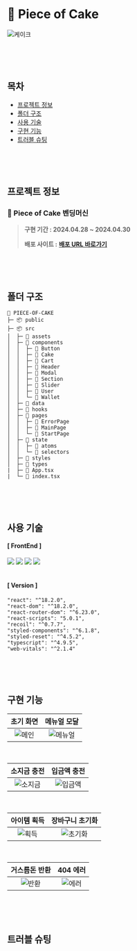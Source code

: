 # 🍰 Piece of Cake
![케이크](https://github.com/hyeonbinnn/piece-of-cake/assets/117449788/fc7d2199-61c4-4a5b-922b-671964f57bed)

<br>
<br>
<br>

## 목차
- [프로젝트 정보](#프로젝트-정보)
- [폴더 구조](#폴더-구조)
- [사용 기술](#사용-기술)
- [구현 기능](#구현-기능)
- [트러블 슈팅](#트러블-슈팅)

<br>
<br>
<br>

## 프로젝트 정보
### 🍰 Piece of Cake 벤딩머신
>**구현 기간 : 2024.04.28 ~ 2024.04.30** <br>
>
>**배포 사이트 :**  <strong>[배포 URL 바로가기]()</strong>

<br>
<br>
<br>

## 폴더 구조
```
🍰 PIECE-OF-CAKE
├─ 📦 public
├─ 📦 src
│  ├─ 📂 assets
│  ├─ 📂 components
│  │  ├─ 📂 Button
│  │  ├─ 📂 Cake
│  │  ├─ 📂 Cart
│  │  ├─ 📂 Header
│  │  ├─ 📂 Modal
│  │  ├─ 📂 Section
│  │  ├─ 📂 Slider
│  │  ├─ 📂 User
│  │  └─ 📂 Wallet
│  ├─ 📂 data
│  ├─ 📂 hooks
│  ├─ 📂 pages
│  │  ├─ 📂 ErrorPage
│  │  ├─ 📂 MainPage
│  │  └─ 📂 StartPage
│  ├─ 📂 state
│  │  ├─ 📂 atoms
│  │  └─ 📂 selectors
│  ├─ 📂 styles
│  ├─ 📂 types
|  ├─ 📜 App.tsx
|  └─ 📜 index.tsx
```

<br>
<br>
<br>

## 사용 기술
#### [ FrontEnd ]
<div>
<img src="https://img.shields.io/badge/React-61DAFB?style=square&logo=react&logoColor=black">
<img src="https://img.shields.io/badge/typescript-3178C6?style=square&logo=typescript&logoColor=white">
<img src="https://img.shields.io/badge/Recoil-3578E5?style=square&logo=recoil&logoColor=white">
<img src="https://img.shields.io/badge/Styled Components-DB7093?style=square&logo=styled components&logoColor=white">
</div>

<br>

#### [ Version ]
```
"react": "^18.2.0",
"react-dom": "^18.2.0",
"react-router-dom": "^6.23.0",
"react-scripts": "5.0.1",
"recoil": "^0.7.7",
"styled-components": "^6.1.8",
"styled-reset": "^4.5.2",
"typescript": "^4.9.5",
"web-vitals": "^2.1.4"
```

<br>
<br>
<br>

## 구현 기능
|   초기 화면   |   메뉴얼 모달  |
| :---------: | :---------: |
| ![메인](https://github.com/hyeonbinnn/piece-of-cake/assets/117449788/2593d3ca-6159-4332-aa52-0279f5817b39) | ![메뉴얼](https://github.com/hyeonbinnn/piece-of-cake/assets/117449788/667b91dd-da61-4cc3-b91c-921d5b96067a) |
<br>

|  소지금 충전 |  입금액 충전   |
|:---------: | :---------: |
| ![소지금](https://github.com/hyeonbinnn/piece-of-cake/assets/117449788/508bfb65-3e46-4f14-9dbe-a8eacee00ce2) | ![입금액](https://github.com/hyeonbinnn/piece-of-cake/assets/117449788/d250be3c-abcf-4ef8-856b-a7467062b871) |
<br>

| 아이템 획득 |  장바구니 초기화  |
| :---------: | :---------: |
| ![획득](https://github.com/hyeonbinnn/piece-of-cake/assets/117449788/c5031ece-3970-4af3-8d21-87f2d86ca734) | ![초기화](https://github.com/hyeonbinnn/piece-of-cake/assets/117449788/706ab06e-33ef-4872-aa0a-5b93b6b92ef1) |
<br>

|  거스름돈 반환  |  404 에러  |
| :---------: | :---------: |
| ![반환](https://github.com/hyeonbinnn/piece-of-cake/assets/117449788/db826a62-61dc-4bc0-b385-770ac68bb4d3) | ![에러](https://github.com/hyeonbinnn/piece-of-cake/assets/117449788/d991c250-534d-45d9-8960-bb1f2dbaf3f9) |

<br>
<br>
<br>

## 트러블 슈팅

<br>
<br>
<br>
